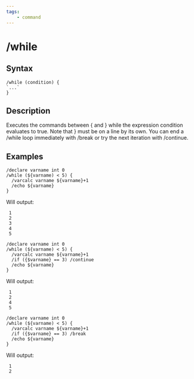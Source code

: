 ```yaml
---
tags:
    - command
---
```

# /while

## Syntax

```eqcommand
/while (condition) {
`...`
}
```

## Description

Executes the commands between { and } while the expression condition evaluates to true. Note that } must be on a line by its own. You can end a /while loop immediately with /break or try the next iteration with /continue.

## Examples

```text
/declare varname int 0
/while (${varname) < 5) {
  /varcalc varname ${varname}+1
  /echo ${varname}
}
```

Will output:

```text
 1
 2
 3
 4
 5

/declare varname int 0
/while (${varname) < 5) {
  /varcalc varname ${varname}+1
  /if ({$varname} == 3) /continue
  /echo ${varname}
}
```

Will output:

```text
 1
 2
 4
 5

/declare varname int 0
/while (${varname) < 5) {
  /varcalc varname ${varname}+1
  /if ({$varname} == 3) /break
  /echo ${varname}
}
```

Will output:

```text
 1
 2
```
